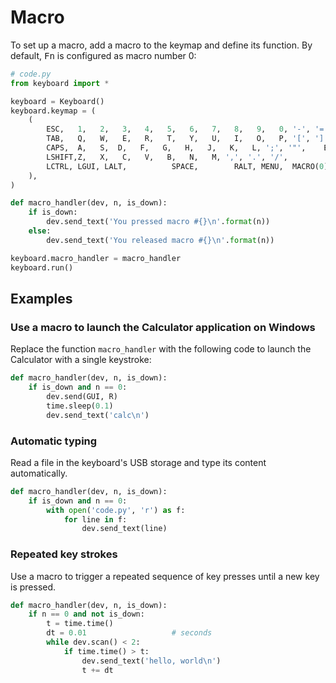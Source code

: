 # Macro

To set up a macro, add a macro to the keymap and define its function. By default, <kbd>Fn</kbd> is configured as macro number 0:

```python
# code.py
from keyboard import *

keyboard = Keyboard()
keyboard.keymap = (
    (
        ESC,   1,   2,   3,   4,   5,   6,   7,   8,   9,   0, '-', '=', BACKSPACE,
        TAB,   Q,   W,   E,   R,   T,   Y,   U,   I,   O,   P, '[', ']', '|',
        CAPS,  A,   S,  D,   F,   G,   H,   J,   K,   L, ';', '"',    ENTER,
        LSHIFT,Z,   X,   C,   V,   B,   N,   M, ',', '.', '/',         RSHIFT,
        LCTRL, LGUI, LALT,          SPACE,        RALT, MENU,  MACRO(0), RCTRL
    ),
)

def macro_handler(dev, n, is_down):
    if is_down:
        dev.send_text('You pressed macro #{}\n'.format(n))
    else:
        dev.send_text('You released macro #{}\n'.format(n))

keyboard.macro_handler = macro_handler
keyboard.run()
```

## Examples

### Use a macro to launch the Calculator application on Windows

Replace the function `macro_handler` with the following code to launch the Calculator with a single keystroke:

```python
def macro_handler(dev, n, is_down):
    if is_down and n == 0:
        dev.send(GUI, R)
        time.sleep(0.1)
        dev.send_text('calc\n')
```

### Automatic typing

Read a file in the keyboard's USB storage and type its content automatically.

```python
def macro_handler(dev, n, is_down):
    if is_down and n == 0:
        with open('code.py', 'r') as f:
            for line in f:
                dev.send_text(line)
```

### Repeated key strokes

Use a macro to trigger a repeated sequence of key presses until a new key is pressed.

```python
def macro_handler(dev, n, is_down):
    if n == 0 and not is_down:
        t = time.time()
        dt = 0.01                   # seconds
        while dev.scan() < 2:
            if time.time() > t:
                dev.send_text('hello, world\n')
                t += dt
```
